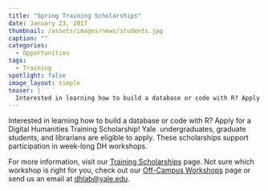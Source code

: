 ```yaml
---
title: "Spring Training Scholarships"
date: January 23, 2017
thumbnail: /assets/images/news/students.jpg
caption: ""
categories: 
  - Opportunities
tags:
  - Training
spotlight: false 
image_layout: simple
teaser: |
  Interested in learning how to build a database or code with R? Apply for a Digital Humanities Training Scholarship! Yale undergraduates, graduate students, and librarians are eligible to apply.
---
```


Interested in learning how to build a database or code with R? Apply for a Digital Humanities Training Scholarship! Yale  undergraduates, graduate students, and librarians are eligible to apply. These scholarships support participation in week-long DH workshops.
   
For more information, visit our [Training Scholarships](http://web.library.yale.edu/dhlab/trainingscholarships) page. Not sure which workshop is right for you, check out our [Off-Campus Workshops](http://web.library.yale.edu/dhlab/offcampusworkshops) page or send us an email at [dhlab@yale.edu](mailto:dhlab@yale.edu).